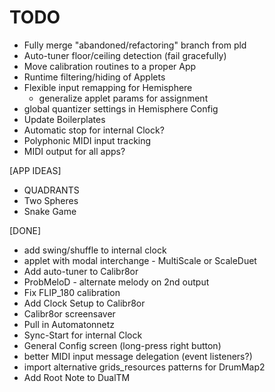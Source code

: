 TODO
===

* Fully merge "abandoned/refactoring" branch from pld
* Auto-tuner floor/ceiling detection (fail gracefully)
* Move calibration routines to a proper App
* Runtime filtering/hiding of Applets
* Flexible input remapping for Hemisphere
  - generalize applet params for assignment
* global quantizer settings in Hemisphere Config
* Update Boilerplates
* Automatic stop for internal Clock?
* Polyphonic MIDI input tracking
* MIDI output for all apps?

[APP IDEAS]
* QUADRANTS
* Two Spheres
* Snake Game

[DONE]
* add swing/shuffle to internal clock
* applet with modal interchange - MultiScale or ScaleDuet
* Add auto-tuner to Calibr8or
* ProbMeloD - alternate melody on 2nd output
* Fix FLIP_180 calibration
* Add Clock Setup to Calibr8or
* Calibr8or screensaver
* Pull in Automatonnetz
* Sync-Start for internal Clock
* General Config screen (long-press right button)
* better MIDI input message delegation (event listeners?)
* import alternative grids_resources patterns for DrumMap2
* Add Root Note to DualTM
